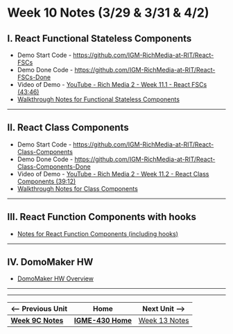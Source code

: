 # Week 10 Notes (3/29 & 3/31 & 4/2)

## I. React Functional Stateless Components

- Demo Start Code - https://github.com/IGM-RichMedia-at-RIT/React-FSCs
- Demo Done Code -  https://github.com/IGM-RichMedia-at-RIT/React-FSCs-Done
- Video of Demo -  [YouTube - Rich Media 2 - Week 11.1 - React FSCs (43:46)](https://www.youtube.com/watch?v=kAMb0sEp9js)
- [Walkthrough Notes for Functional Stateless Components](../hw-notes/react-components.md#functional-stateless-component)

<hr>

## II. React Class Components

- Demo Start Code - https://github.com/IGM-RichMedia-at-RIT/React-Class-Components
- Demo Done Code - https://github.com/IGM-RichMedia-at-RIT/React-Class-Components-Done
- Video of Demo - [YouTube - Rich Media 2 - Week 11.2 - React Class Components (39:12)](https://www.youtube.com/watch?v=EzgxSVN-AzI)
- [Walkthrough Notes for Class Components](../hw-notes/react-components.md#class-component)

<hr>

## III. React Function Components with hooks

- [Notes for React Function Components (including hooks)](../hw-notes/react-components.md#function-component-hooks)

<hr>

## IV. DomoMaker HW

- [DomoMaker HW Overview](../hw-notes/HW-DomoMaker.md)

<hr><hr>

| <-- Previous Unit | Home | Next Unit -->
| --- | --- | --- 
| [**Week 9C Notes**](9C.md)   |  [**IGME-430 Home**](../README.md) | [Week 13 Notes](13.md)
